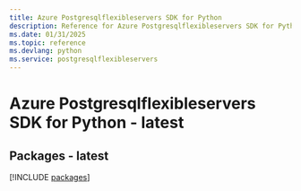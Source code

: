 ```yaml
---
title: Azure Postgresqlflexibleservers SDK for Python
description: Reference for Azure Postgresqlflexibleservers SDK for Python
ms.date: 01/31/2025
ms.topic: reference
ms.devlang: python
ms.service: postgresqlflexibleservers
---
```

# Azure Postgresqlflexibleservers SDK for Python - latest
## Packages - latest
[!INCLUDE [packages](postgresqlflexibleservers-index.md)]
